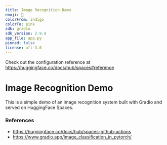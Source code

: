 ```yaml
---
title: Image Recognition Demo
emoji: 🚀
colorFrom: indigo
colorTo: pink
sdk: gradio
sdk_version: 2.9.4
app_file: app.py
pinned: false
license: afl-3.0
---
```


Check out the configuration reference at https://huggingface.co/docs/hub/spaces#reference

# Image Recognition Demo
This is a simple demo of an image recognition system built with Gradio and served on HuggingFace Spaces.

### References
* https://huggingface.co/docs/hub/spaces-github-actions
* https://www.gradio.app/image_classification_in_pytorch/
